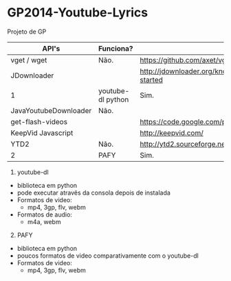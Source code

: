GP2014-Youtube-Lyrics
=====================

Projeto de GP

  | API's                 | Funciona? | URL                                                                         |
  |-----------------------|-----------|-----------------------------------------------------------------------------|
  | vget / wget           | Não.      | https://github.com/axet/vget                                                |
  | JDownloader           |           | http://jdownloader.org/knowledge/wiki/development/get-started               |
1 | youtube-dl python     | Sim.      | https://github.com/rg3/youtube-dl/                                          |
  | JavaYoutubeDownloader | Não.      |                                                                             |
  | get-flash-videos      |           | https://code.google.com/p/get-flash-videos/                                 |
  | KeepVid Javascript    |           | http://keepvid.com/                                                         |
  | YTD2                  | Não.      | http://ytd2.sourceforge.net/                                                |
2 | PAFY                  | Sim.      | https://github.com/np1/pafy                                                 |

1. youtube-dl
  - biblioteca em python
  - pode executar atravês da consola depois de instalada
  - Formatos de video:
    * mp4, 3gp, flv, webm
  - Formatos de audio:
    * m4a, webm

2. PAFY
  - biblioteca em python
  - poucos formatos de video comparativamente com o youtube-dl
  - Formatos de video: 
    * mp4, 3gp, flv, webm
